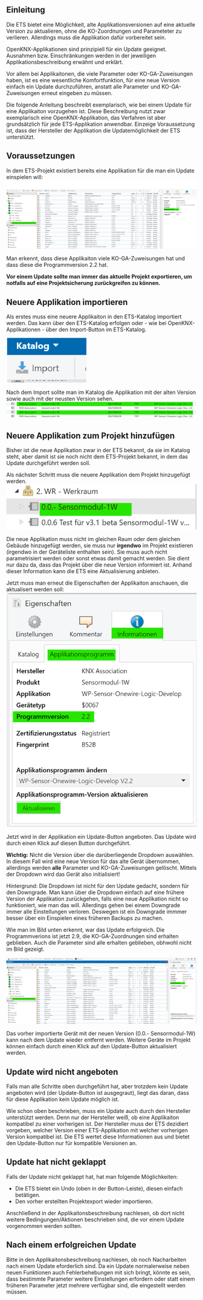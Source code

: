 ## Einleitung

Die ETS bietet eine Möglichkeit, alte Applikationsversionen auf eine aktuelle Version zu aktualieren, ohne die KO-Zuordnungen und Parameteter zu verlieren. Allerdings muss die Applikation dafür vorbereitet sein. 

OpenKNX-Applikationen sind prinzipiell für ein Update geeignet. Ausnahmen bzw. Einschränkungen werden in der jeweiligen Applikationsbeschreibung erwähnt und erklärt.

Vor allem bei Applikaitonen, die viele Parameter oder KO-GA-Zuweisungen haben, ist es eine wesentliche Komfortfunktion, für eine neue Version einfach ein Update durchzuführen, anstatt alle Parameter und KO-GA-Zuweisungen erneut eingeben zu müssen.

Die folgende Anleitung beschreibt exemplarisch, wie bei einem Update für eine Applikaiton vorzugehen ist. Diese Beschreibung nutzt zwar exemplarisch eine OpenKNX-Applikation, das Verfahren ist aber grundsätzlich für jede ETS-Applikation anwendbar. Einzeige Voraussetzung ist, dass der Hersteller der Applikation die Updatemöglichkeit der ETS unterstützt.

## Voraussetzungen

In dem ETS-Projekt existiert bereits eine Applikation für die man ein Update einspielen will:
![Bestehende Applikation](media/Existing-Application.png)

Man erkennt, dass diese Applikaiton viele KO-GA-Zuweisungen hat und dass diese die Programmversion 2.2 hat.

**Vor einem Update sollte man immer das aktuelle Projekt exportieren, um notfalls auf eine Projektsicherung zurückgreifen zu können.**

## Neuere Applikation importieren

Als erstes muss eine neuere Applikaiton in den ETS-Katalog importiert werden. Das kann über den ETS-Katalog erfolgen oder - wie bei OpenKNX-Applikationen - über den Import-Button im ETS-Katalog.

![Katalogimport](media/Katalog-Import.png)

Nach dem Import sollte man im Katalog die Applikation mit der alten Version sowie auch mit der neusten Version sehen.
![Katalogversionen](media/Katalog-Versions.png)

## Neuere Applikation zum Projekt hinzufügen

Bisher ist die neue Applikation zwar in der ETS bekannt, da sie im Katalog steht, aber damit ist sie noch nicht dem ETS-Projekt bekannt, in dem das Update durchgeführt werden soll.

Als nächster Schritt muss die neuere Applikation dem Projekt hinzugefügt werden.
![Neu eingefügt](media/New-in-Project.png)

Die neue Applikation muss nicht im gleichen Raum oder dem gleichen Gebäude hinzugefügt werden, sie muss nur **irgendwo** im Projekt existieren (irgendwo in der Geräteliste enthalten sein). Sie muss auch nicht parametrisiert werden oder sonst etwas damit gemacht werden. Sie dient nur dazu da, dass das Projekt über die neue Version informiert ist. Anhand dieser Information kann die ETS eine Aktualisierung anbieten.

Jetzt muss man erneut die Eigenschaften der Applikaiton anschauen, die aktualisert werden soll:
![Aktualisierung](media/Update.png)

Jetzt wird in der Applikation ein Update-Button angeboten. Das Update wird durch einen Klick auf diesen Button durchgeführt.

**Wichtig:** Nicht die Version über die darüberliegende Dropdown auswählen. In diesem Fall wird eine neue Version für das alte Gerät übernommen, allerdings werden **alle** Parameter und KO-GA-Zuweisungen gelöscht. Mittels der Dropdown wird das Gerät also initialisiert!

Hintergrund: Die Dropdown ist nicht für den Update gedacht, sondern für den Downgrade. Man kann über die Dropdown einfach auf eine frühere Version der Applikation zurückgehen, falls eine neue Applikation nicht so funktioniert, wie man das will. Allerdings gehen bei einem Downgrade immer alle Einstellungen verloren. Deswegen ist ein Downgrade immmer besser über ein Einspielen eines früheren Backups zu machen.

Wie man im Bild unten erkennt, war das Update erfolgreich. Die Programmverions ist jetzt 2.9, die KO-GA-Zuordnungen sind erhalten geblieben. Auch die Parameter sind alle erhalten geblieben, obhwohl nicht im Bild gezeigt.

![Update erfolgreich](media/After-Update.png)

Das vorher importierte Gerät mit der neuen Version (0.0.- Sensormodul-1W) kann nach dem Update wieder entfernt werden. Weitere Geräte im Projekt können einfach durch einen Klick auf den Update-Button aktualisiert werden.

## Update wird nicht angeboten

Falls man alle Schritte oben durchgeführt hat, aber trotzdem kein Update angeboten wird (der Update-Button ist ausgegraut), liegt das daran, dass für diese Applikation kein Update möglich ist.

Wie schon oben beschrieben, muss ein Update auch durch den Hersteller unterstützt werden. Denn nur der Hersteller weiß, ob eine Applikaiton kompatibel zu einer vorherigen ist. Der Hersteller muss der ETS dezidiert vorgeben, welcher Version einer ETS-Applikation mit welcher vorherigen Version kompatibel ist. Die ETS wertet diese Informationen aus und bietet den Update-Button nur für kompatible Versionen an.

## Update hat nicht geklappt

Falls der Update nicht geklappt hat, hat man folgende Möglichkeiten:

* Die ETS bietet ein Undo (oben in der Button-Leiste), diesen einfach betätigen.
* Den vorher erstellten Projektexport wieder importieren.

Anschließend in der Applikaitonsbeschreibung nachlesen, ob dort nicht weitere Bedingungen/Aktionen beschrieben sind, die vor einem Update vorgenommen werden sollten.

## Nach einem erfolgreichen Update

Bitte in den Applikaitonsbeschreibung nachlesen, ob noch Nacharbeiten nach einem Update eforderlich sind. Da ein Update normalerweise neben neuen Funktionen auch Fehlerbehebungen mit sich bringt, könnte es sein, dass bestimmte Parameter weitere Einstellungen erfordern oder statt einem früheren Parameter jetzt mehrere verfügbar sind, die eingestellt werden müssen.
